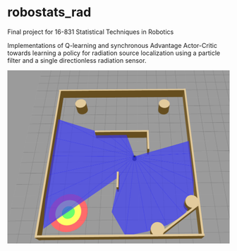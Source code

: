 # robostats_rad

Final project for 16-831 Statistical Techniques in Robotics

Implementations of Q-learning and synchronous Advantage Actor-Critic towards learning a policy for radiation source localization using a particle filter and a single directionless radiation sensor.

![Alt text](media/simWorld.png?raw=true "Title")
